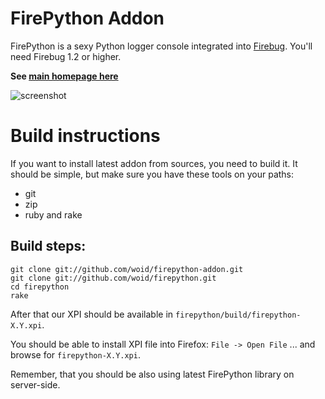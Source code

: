 # FirePython Addon

FirePython is a sexy Python logger console integrated into [Firebug][firebug]. You'll need Firebug 1.2 or higher.

**See [main homepage here][homepage]**

![screenshot][screenshot]

# Build instructions

If you want to install latest addon from sources, you need to build it. 
It should be simple, but make sure you have these tools on your paths:

* git
* zip
* ruby and rake

## Build steps:

    git clone git://github.com/woid/firepython-addon.git
    git clone git://github.com/woid/firepython.git
    cd firepython
    rake
  
After that our XPI should be available in ``firepython/build/firepython-X.Y.xpi``.

You should be able to install XPI file into Firefox: ``File -> Open File`` ... and browse for ``firepython-X.Y.xpi``.

Remember, that you should be also using latest FirePython library on server-side.

[screenshot]: http://github.com/woid/firepython-addon/tree/master/support/screenshot.png?raw=true "FirePython in action"
[firebug]: https://addons.mozilla.org/en-US/firefox/addon/1843
[homepage]: http://github.com/woid/firepython
